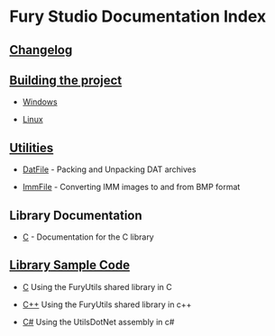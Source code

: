 # Fury Studio Documentation Index

## [Changelog](changelog.md)

## [Building the project](build/index.md)

- [Windows](build/windows.md)

- [Linux](build/linux.md)

## [Utilities](utilities/index.md)

- [DatFile](utilities/datfile.md) - Packing and Unpacking DAT archives

- [ImmFile](utilities/immfile.md) - Converting IMM images to and from BMP format

## Library Documentation

- [C](lib/c/index.md) - Documentation for the C library

## [Library Sample Code](samples/index.md)

- [C](samples/c_samples.md) Using the FuryUtils shared library in C

- [C++](samples/cpp_samples.md) Using the FuryUtils shared library in c++

- [C#](samples/cs_samples.md) Using the UtilsDotNet assembly in c#
